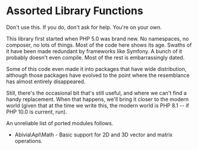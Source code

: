 # Assorted Library Functions

Don't use this. If you do, don't ask for help. You're on your own.

This library first started when PHP 5.0 was brand new. No namespaces, no composer, no lots of
things. Most of the code here shows its age. Swaths of it have been made redundant by frameworks
like Symfony. A bunch of it probably doesn't even compile. Most of the rest is embarrassingly dated.

Some of this code even made it into packages that have wide distribution, although those packages
have evolved to the point where the resemblance has almost entirely disappeared.

Still, there's the occasional bit that's still useful, and where we can't find a handy replacement.
When that happens, we'll bring it closer to the modern world (given that at the time we write this,
the modern world is PHP 8.1 -- if PHP 10.0 is current, run).

An unreliable list of ported modules follows.

* Abivia\Apl\Math - Basic support for 2D and 3D vector and matrix operations.
